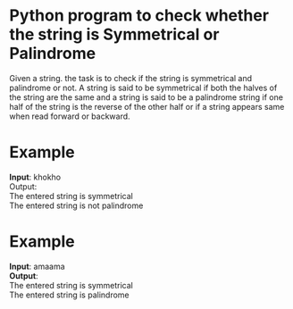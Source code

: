 # Python program to check whether the string is Symmetrical or Palindrome
Given a string. the task is to check if the string is symmetrical and palindrome or not. A string is said to be symmetrical if both the halves of the string are the same and a string is said to be a palindrome string if one half of the string is the reverse of the other half or if a string appears same when read forward or backward.


# Example
<b>Input</b>: khokho
<br>Output</b>: 
<br>The entered string is symmetrical
<br>The entered string is not palindrome

# Example
<b>Input</b>: amaama
<br><b>Output</b>:
<br>The entered string is symmetrical
<br>The entered string is palindrome
